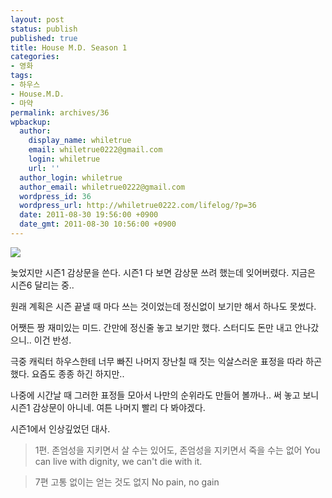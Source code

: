 ```yaml
---
layout: post
status: publish
published: true
title: House M.D. Season 1
categories:
- 영화
tags:
- 하우스
- House.M.D.
- 마약
permalink: archives/36
wpbackup:
  author:
    display_name: whiletrue
    email: whiletrue0222@gmail.com
    login: whiletrue
    url: ''
  author_login: whiletrue
  author_email: whiletrue0222@gmail.com
  wordpress_id: 36
  wordpress_url: http://whiletrue0222.com/lifelog/?p=36
  date: 2011-08-30 19:56:00 +0900
  date_gmt: 2011-08-30 10:56:00 +0900
---
```


![](https://lh4.googleusercontent.com/-qYua7Jeny4k/TwGU8Q9tlWI/AAAAAAAACNc/edWyWrB99vc/s500/e0070413_4e5cbde3c6624.jpg)

늦었지만 시즌1 감상문을 쓴다.
시즌1 다 보면 감상문 쓰려 했는데 잊어버렸다.
지금은 시즌6 달리는 중..

원래 계획은 시즌 끝낼 때 마다 쓰는 것이었는데 정신없이 보기만 해서 하나도 못썼다.

어쨋든 짱 재미있는 미드.
간만에 정신줄 놓고 보기만 했다.
스터디도 돈만 내고 안나갔으니.. 이건 반성.

극중 캐릭터 하우스한테 너무 빠진 나머지 장난칠 때 짓는 익살스러운 표정을 따라 하곤 했다.
요즘도 종종 하긴 하지만..

나중에 시간날 때 그러한 표정들 모아서 나만의 순위라도 만들어 볼까나..
써 놓고 보니 시즌1 감상문이 아니네.
여튼 나머지 빨리 다 봐야겠다.


시즌1에서 인상깊었던 대사.

> 1편.
> 존엄성을 지키면서 살 수는 있어도, 존엄성을 지키면서 죽을 수는 없어
> You can live with dignity, we can't die with it.

> 7편
> 고통 없이는 얻는 것도 없지
> No pain, no gain
